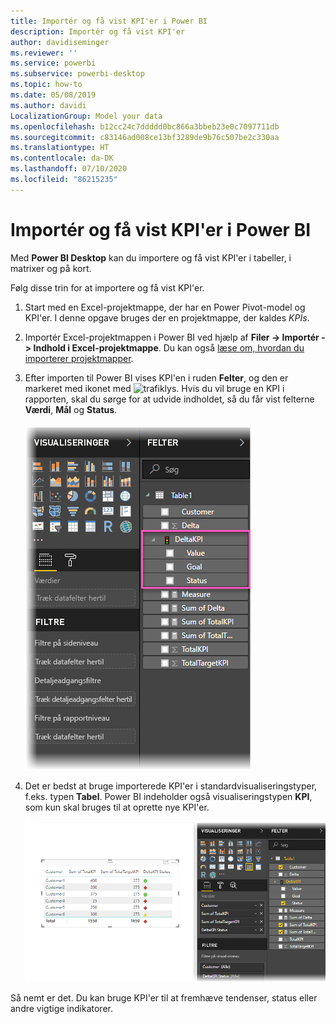 ```yaml
---
title: Importér og få vist KPI'er i Power BI
description: Importér og få vist KPI'er
author: davidiseminger
ms.reviewer: ''
ms.service: powerbi
ms.subservice: powerbi-desktop
ms.topic: how-to
ms.date: 05/08/2019
ms.author: davidi
LocalizationGroup: Model your data
ms.openlocfilehash: b12cc24c7ddddd0bc866a3bbeb23e0c7097711db
ms.sourcegitcommit: c83146ad008ce13bf3289de9b76c507be2c330aa
ms.translationtype: HT
ms.contentlocale: da-DK
ms.lasthandoff: 07/10/2020
ms.locfileid: "86215235"
---
```

# <a name="import-and-display-kpis-in-power-bi"></a>Importér og få vist KPI'er i Power BI
Med **Power BI Desktop** kan du importere og få vist KPI'er i tabeller, i matrixer og på kort.

Følg disse trin for at importere og få vist KPI'er.

1. Start med en Excel-projektmappe, der har en Power Pivot-model og KPI'er. I denne opgave bruges der en projektmappe, der kaldes *KPIs*.

1. Importér Excel-projektmappen i Power BI ved hjælp af **Filer -> Importér -> Indhold i Excel-projektmappe**. Du kan også [læse om, hvordan du importerer projektmapper](../connect-data/desktop-import-excel-workbooks.md). 

1. Efter importen til Power BI vises KPI'en i ruden **Felter**, og den er markeret med ikonet med ![trafiklys](media/desktop-import-and-display-kpis/traffic.png). Hvis du vil bruge en KPI i rapporten, skal du sørge for at udvide indholdet, så du får vist felterne **Værdi**, **Mål** og **Status**.

    ![Skærmbillede af Power BI Desktop, der viser filteret DeltaKPI i ruden Filtre.](media/desktop-import-and-display-kpis/desktoppreviewfeatureon2.png)
 
1. Det er bedst at bruge importerede KPI'er i standardvisualiseringstyper, f.eks. typen **Tabel**. Power BI indeholder også visualiseringstypen **KPI**, som kun skal bruges til at oprette nye KPI'er.
   
    ![Skærmbillede af Power BI Desktop, hvor Table1-felter er markeret i ruden Felt.](media/desktop-import-and-display-kpis/desktoppreviewfeatureon3.png)

Så nemt er det. Du kan bruge KPI'er til at fremhæve tendenser, status eller andre vigtige indikatorer.
